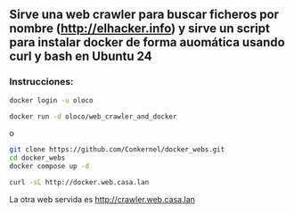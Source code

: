 ## Sirve una web crawler para buscar ficheros por nombre (http://elhacker.info) y sirve un script para instalar docker de forma auomática usando curl y bash en Ubuntu 24


### Instrucciones:

``` bash
docker login -u oloco

docker run -d oloco/web_crawler_and_docker
```
o

``` bash
git clone https://github.com/Conkernel/docker_webs.git
cd docker_webs
docker compose up -d
```


``` bash
curl -sL http://docker.web.casa.lan
```

La otra web servida es http://crawler.web.casa.lan